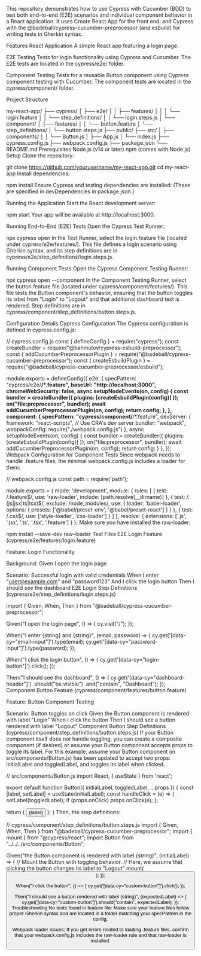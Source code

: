 This repository demonstrates how to use Cypress with Cucumber (BDD) to test both end-to-end (E2E) scenarios and individual component behavior in a React application. It uses Create React App for the front end, and Cypress with the @badeball/cypress-cucumber-preprocessor (and esbuild) for writing tests in Gherkin syntax.

Features
React Application
A simple React app featuring a login page.

E2E Testing
Tests for login functionality using Cypress and Cucumber. The E2E tests are located in the cypress/e2e/ folder.

Component Testing
Tests for a reusable Button component using Cypress component testing with Cucumber. The component tests are located in the cypress/component/ folder.

Project Structure

my-react-app/
├── cypress/
│   ├── e2e/
│   │   ├── features/
│   │   │   └── login.feature
│   │   └── step_definitions/
│   │       └── login.steps.js
│   └── component/
│       ├── features/
│       │   └── button.feature
│       └── step_definitions/
│           └── button.steps.js
├── public/
├── src/
│   ├── components/
│   │   └── Button.js
│   ├── App.js
│   └── index.js
├── cypress.config.js
├── webpack.config.js
├── package.json
└── README.md
Prerequisites
Node.js (v14 or later)
npm (comes with Node.js)
Setup
Clone the repository:


git clone https://github.com/yourusername/my-react-app.git
cd my-react-app
Install dependencies:


npm install
Ensure Cypress and testing dependencies are installed:
(These are specified in devDependencies in package.json.)

Running the Application
Start the React development server:

npm start
Your app will be available at http://localhost:3000.

Running End-to-End (E2E) Tests
Open the Cypress Test Runner:


npx cypress open
In the Test Runner, select the login.feature file (located under cypress/e2e/features/). This file defines a login scenario using Gherkin syntax, and its step definitions are in cypress/e2e/step_definitions/login.steps.js.

Running Component Tests
Open the Cypress Component Testing Runner:


npx cypress open --component
In the Component Testing Runner, select the button.feature file (located under cypress/component/features/). This file tests the Button component's behavior, ensuring that the button toggles its label from "Login" to "Logout" and that additional dashboard text is rendered. Step definitions are in cypress/component/step_definitions/button.steps.js.

Configuration Details
Cypress Configuration
The Cypress configuration is defined in cypress.config.js:


// cypress.config.js
const { defineConfig } = require("cypress");
const createBundler = require("@bahmutov/cypress-esbuild-preprocessor");
const { addCucumberPreprocessorPlugin } = require("@badeball/cypress-cucumber-preprocessor");
const { createEsbuildPlugin } = require("@badeball/cypress-cucumber-preprocessor/esbuild");

module.exports = defineConfig({
  e2e: {
    specPattern: "cypress/e2e/**/*.feature",
    baseUrl: "http://localhost:3000",
    chromeWebSecurity: false,
    async setupNodeEvents(on, config) {
      const bundler = createBundler({
        plugins: [createEsbuildPlugin(config)]
      });
      on("file:preprocessor", bundler);
      await addCucumberPreprocessorPlugin(on, config);
      return config;
    },
  },
  component: {
    specPattern: "cypress/component/**/*.feature",
    devServer: {
      framework: "react-scripts", // Use CRA's dev server
      bundler: "webpack",
      webpackConfig: require("./webpack.config.js")
    },
    async setupNodeEvents(on, config) {
      const bundler = createBundler({
        plugins: [createEsbuildPlugin(config)]
      });
      on("file:preprocessor", bundler);
      await addCucumberPreprocessorPlugin(on, config);
      return config;
    }
  },
});
Webpack Configuration for Component Tests
Since webpack needs to handle .feature files, the minimal webpack.config.js includes a loader for them:


// webpack.config.js
const path = require('path');

module.exports = {
  mode: 'development',
  module: {
    rules: [
      {
        test: /\.feature$/,
        use: 'raw-loader',
        include: [path.resolve(__dirname)]
      },
      {
        test: /\.(js|jsx|ts|tsx)$/,
        exclude: /node_modules/,
        use: {
          loader: 'babel-loader',
          options: {
            presets: ['@babel/preset-env', '@babel/preset-react']
          }
        }
      },
      {
        test: /\.css$/,
        use: ['style-loader', 'css-loader']
      }
    ]
  },
  resolve: {
    extensions: ['.js', '.jsx', '.ts', '.tsx', '.feature']
  }
};
Make sure you have installed the raw-loader:


npm install --save-dev raw-loader
Test Files
E2E Login Feature (cypress/e2e/features/login.feature)

Feature: Login Functionality

  Background:
    Given I open the login page

  Scenario: Successful login with valid credentials
    When I enter "user@example.com" and "password123"
    And I click the login button
    Then I should see the dashboard
E2E Login Step Definitions (cypress/e2e/step_definitions/login.steps.js)

import { Given, When, Then } from "@badeball/cypress-cucumber-preprocessor";

Given("I open the login page", () => {
  cy.visit("/");
});

When("I enter {string} and {string}", (email, password) => {
  cy.get('[data-cy="email-input"]').type(email);
  cy.get('[data-cy="password-input"]').type(password);
});

When("I click the login button", () => {
  cy.get('[data-cy="login-button"]').click();
});

Then("I should see the dashboard", () => {
  cy.get('[data-cy="dashboard-header"]')
    .should("be.visible")
    .and("contain", "Dashboard");
});
Component Button Feature (cypress/component/features/button.feature)

Feature: Button Component Testing

  Scenario: Button toggles on click
    Given the Button component is rendered with label "Login"
    When I click the button
    Then I should see a button rendered with label "Logout"
Component Button Step Definitions (cypress/component/step_definitions/button.steps.js)
If your Button component itself does not handle toggling, you can create a composite component (if desired) or assume your Button component accepts props to toggle its label. For this example, assume your Button component (in src/components/Button.js) has been updated to accept two props: initialLabel and toggledLabel, and toggles its label when clicked.


// src/components/Button.js
import React, { useState } from 'react';

export default function Button({ initialLabel, toggledLabel, ...props }) {
  const [label, setLabel] = useState(initialLabel);
  const handleClick = (e) => {
    setLabel(toggledLabel);
    if (props.onClick) props.onClick(e);
  };

  return (
    <button data-cy="custom-button" onClick={handleClick}>
      {label}
    </button>
  );
}
Then, the step definitions:


// cypress/component/step_definitions/button.steps.js
import { Given, When, Then } from "@badeball/cypress-cucumber-preprocessor";
import { mount } from "@cypress/react";
import Button from "../../../src/components/Button";

Given("the Button component is rendered with label {string}", (initialLabel) => {
  // Mount the Button with toggling behavior.
  // Here, we assume that clicking the button changes its label to "Logout"
  mount(<Button initialLabel={initialLabel} toggledLabel="Logout" />);
});

When("I click the button", () => {
  cy.get('[data-cy="custom-button"]').click();
});

Then("I should see a button rendered with label {string}", (expectedLabel) => {
  cy.get('[data-cy="custom-button"]').should("contain", expectedLabel);
});
Troubleshooting
No tests found in feature file:
Make sure your feature files follow proper Gherkin syntax and are located in a folder matching your specPattern in the config.

Webpack loader issues:
If you get errors related to loading .feature files, confirm that your webpack.config.js includes the raw-loader rule and that raw-loader is installed.